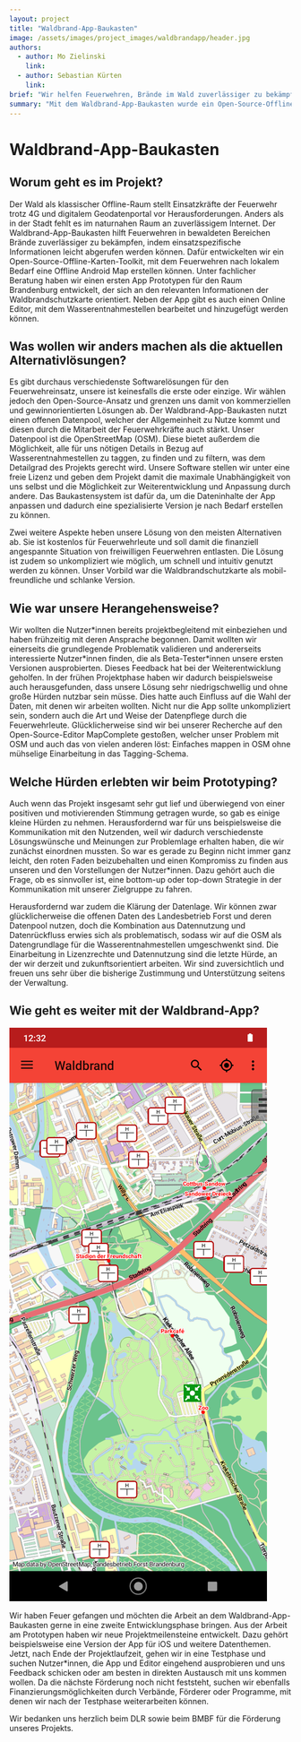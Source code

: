 ```yaml
---
layout: project
title: "Waldbrand-App-Baukasten"
image: /assets/images/project_images/waldbrandapp/header.jpg
authors:
  - author: Mo Zielinski
    link:
  - author: Sebastian Kürten
    link:
brief: "Wir helfen Feuerwehren, Brände im Wald zuverlässiger zu bekämpfen."
summary: "Mit dem Waldbrand-App-Baukasten wurde ein Open-Source-Offline-Karten-Toolkit geschaffen, mit dem Feuerwehren nach lokalem Bedarf eine Offline Android Map erstellen können."
---
```


# Waldbrand-App-Baukasten

## Worum geht es im Projekt?

Der Wald als klassischer Offline-Raum stellt Einsatzkräfte der Feuerwehr trotz 4G und digitalem Geodatenportal vor Herausforderungen. Anders als in der Stadt fehlt es im naturnahen Raum an zuverlässigem Internet. Der Waldbrand-App-Baukasten hilft Feuerwehren in bewaldeten Bereichen Brände zuverlässiger zu bekämpfen, indem einsatzspezifische Informationen leicht abgerufen werden können. Dafür entwickelten wir ein Open-Source-Offline-Karten-Toolkit, mit dem Feuerwehren nach lokalem Bedarf eine Offline Android Map erstellen können. Unter fachlicher Beratung haben wir einen ersten App Prototypen für den Raum Brandenburg entwickelt, der sich an den relevanten Informationen der Waldbrandschutzkarte orientiert. Neben der App gibt es auch einen Online Editor, mit dem Wasserentnahmestellen bearbeitet und hinzugefügt werden können.

## Was wollen wir anders machen als die aktuellen Alternativlösungen?

Es gibt durchaus verschiedenste Softwarelösungen für den Feuerwehreinsatz, unsere ist keinesfalls die erste oder einzige. Wir wählen jedoch den Open-Source-Ansatz und grenzen uns damit von kommerziellen und gewinnorientierten Lösungen ab. Der Waldbrand-App-Baukasten nutzt einen offenen Datenpool, welcher der Allgemeinheit zu Nutze kommt und diesen durch die Mitarbeit der Feuerwehrkräfte auch stärkt. Unser Datenpool ist die OpenStreetMap (OSM). Diese bietet außerdem die Möglichkeit, alle für uns nötigen Details in Bezug auf Wasserentnahmestellen zu taggen, zu finden und zu filtern, was dem Detailgrad des Projekts gerecht wird. Unsere Software stellen wir unter eine freie Lizenz und geben dem Projekt damit die maximale Unabhängigkeit von uns selbst und die Möglichkeit zur Weiterentwicklung und Anpassung durch andere. Das Baukastensystem ist dafür da, um die Dateninhalte der App anpassen und dadurch eine spezialisierte Version je nach Bedarf erstellen zu können.

Zwei weitere Aspekte heben unsere Lösung von den meisten Alternativen ab. Sie ist kostenlos für Feuerwehrleute und soll damit die finanziell angespannte Situation von freiwilligen Feuerwehren entlasten. Die Lösung ist zudem so unkompliziert wie möglich, um schnell und intuitiv genutzt werden zu können. Unser Vorbild war die Waldbrandschutzkarte als mobil-freundliche und schlanke Version.

## Wie war unsere Herangehensweise?

Wir wollten die Nutzer\*innen bereits projektbegleitend mit einbeziehen und haben frühzeitig mit deren Ansprache begonnen. Damit wollten wir einerseits die grundlegende Problematik validieren und andererseits interessierte Nutzer\*innen finden, die als Beta-Tester\*innen unsere ersten Versionen ausprobierten. Dieses Feedback hat bei der Weiterentwicklung geholfen. In der frühen Projektphase haben wir dadurch beispielsweise auch herausgefunden, dass unsere Lösung sehr niedrigschwellig und ohne große Hürden nutzbar sein müsse. Dies hatte auch Einfluss auf die Wahl der Daten, mit denen wir arbeiten wollten. Nicht nur die App sollte unkompliziert sein, sondern auch die Art und Weise der Datenpflege durch die Feuerwehrleute. Glücklicherweise sind wir bei unserer Recherche auf den Open-Source-Editor MapComplete gestoßen, welcher unser Problem mit OSM und auch das von vielen anderen löst: Einfaches mappen in OSM ohne mühselige Einarbeitung in das Tagging-Schema.

## Welche Hürden erlebten wir beim Prototyping?

Auch wenn das Projekt insgesamt sehr gut lief und überwiegend von einer positiven und motivierenden Stimmung getragen wurde, so gab es einige kleine Hürden zu nehmen. Herausfordernd war für uns beispielsweise die Kommunikation mit den Nutzenden, weil wir dadurch verschiedenste Lösungswünsche und Meinungen zur Problemlage erhalten haben, die wir zunächst einordnen mussten. So war es gerade zu Beginn nicht immer ganz leicht, den roten Faden beizubehalten und einen Kompromiss zu finden aus unseren und den Vorstellungen der Nutzer\*innen. Dazu gehört auch die Frage, ob es sinnvoller ist, eine bottom-up oder top-down Strategie in der Kommunikation mit unserer Zielgruppe zu fahren.

Herausfordernd war zudem die Klärung der Datenlage. Wir können zwar glücklicherweise die offenen Daten des Landesbetrieb Forst und deren Datenpool nutzen, doch die Kombination aus Datennutzung und Datenrückfluss erwies sich als problematisch, sodass wir auf die OSM als Datengrundlage für die Wasserentnahmestellen umgeschwenkt sind. Die Einarbeitung in Lizenzrechte und Datennutzung sind die letzte Hürde, an der wir derzeit und zukunftsorientiert arbeiten. Wir sind zuversichtlich und freuen uns sehr über die bisherige Zustimmung und Unterstützung seitens der Verwaltung.

## Wie geht es weiter mit der Waldbrand-App?

![](/assets/images/project_images/waldbrandapp/app.png)

Wir haben Feuer gefangen und möchten die Arbeit an dem Waldbrand-App-Baukasten gerne in eine zweite Entwicklungsphase bringen. Aus der Arbeit am Prototypen haben wir neue Projektmeilensteine entwickelt. Dazu gehört beispielsweise eine Version der App für iOS und weitere Datenthemen. Jetzt, nach Ende der Projektlaufzeit, gehen wir in eine Testphase und suchen Nutzer\*innen, die App und Editor eingehend ausprobieren und uns Feedback schicken oder am besten in direkten Austausch mit uns kommen wollen. Da die nächste Förderung noch nicht feststeht, suchen wir ebenfalls Finanzierungsmöglichkeiten durch Verbände, Förderer oder Programme, mit denen wir nach der Testphase weiterarbeiten können.

Wir bedanken uns herzlich beim DLR sowie beim BMBF für die Förderung unseres Projekts.
